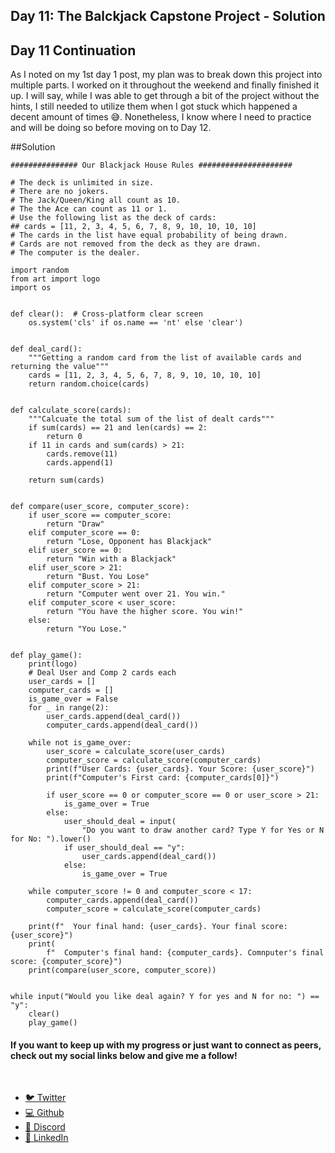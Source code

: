 ## Day 11: The Balckjack Capstone Project - Solution

## Day 11 Continuation
As I noted on my 1st day 1 post, my plan was to break down this project into multiple parts. I worked on it throughout the weekend and finally finished it up. I will say, while I was able to get through a bit of the project without the hints, I still needed to utilize them when I got stuck which happened a decent amount of times 😅. Nonetheless, I know where I need to practice and will be doing so before moving on to Day 12. 

##Solution
```
############### Our Blackjack House Rules #####################

# The deck is unlimited in size.
# There are no jokers.
# The Jack/Queen/King all count as 10.
# The the Ace can count as 11 or 1.
# Use the following list as the deck of cards:
## cards = [11, 2, 3, 4, 5, 6, 7, 8, 9, 10, 10, 10, 10]
# The cards in the list have equal probability of being drawn.
# Cards are not removed from the deck as they are drawn.
# The computer is the dealer.

import random
from art import logo
import os


def clear():  # Cross-platform clear screen
    os.system('cls' if os.name == 'nt' else 'clear')


def deal_card():
    """Getting a random card from the list of available cards and returning the value"""
    cards = [11, 2, 3, 4, 5, 6, 7, 8, 9, 10, 10, 10, 10]
    return random.choice(cards)


def calculate_score(cards):
    """Calcuate the total sum of the list of dealt cards"""
    if sum(cards) == 21 and len(cards) == 2:
        return 0
    if 11 in cards and sum(cards) > 21:
        cards.remove(11)
        cards.append(1)

    return sum(cards)


def compare(user_score, computer_score):
    if user_score == computer_score:
        return "Draw"
    elif computer_score == 0:
        return "Lose, Opponent has Blackjack"
    elif user_score == 0:
        return "Win with a Blackjack"
    elif user_score > 21:
        return "Bust. You Lose"
    elif computer_score > 21:
        return "Computer went over 21. You win."
    elif computer_score < user_score:
        return "You have the higher score. You win!"
    else:
        return "You Lose."


def play_game():
    print(logo)
    # Deal User and Comp 2 cards each
    user_cards = []
    computer_cards = []
    is_game_over = False
    for _ in range(2):
        user_cards.append(deal_card())
        computer_cards.append(deal_card())

    while not is_game_over:
        user_score = calculate_score(user_cards)
        computer_score = calculate_score(computer_cards)
        print(f"User Cards: {user_cards}. Your Score: {user_score}")
        print(f"Computer's First card: {computer_cards[0]}")

        if user_score == 0 or computer_score == 0 or user_score > 21:
            is_game_over = True
        else:
            user_should_deal = input(
                "Do you want to draw another card? Type Y for Yes or N for No: ").lower()
            if user_should_deal == "y":
                user_cards.append(deal_card())
            else:
                is_game_over = True

    while computer_score != 0 and computer_score < 17:
        computer_cards.append(deal_card())
        computer_score = calculate_score(computer_cards)

    print(f"  Your final hand: {user_cards}. Your final score: {user_score}")
    print(
        f"  Computer's final hand: {computer_cards}. Comnputer's final score: {computer_score}")
    print(compare(user_score, computer_score))


while input("Would you like deal again? Y for yes and N for no: ") == "y":
    clear()
    play_game()

```

#### If you want to keep up with my progress or just want to connect as peers, check out my social links below and give me a follow!
﻿
<ul>
<li><a href="https://twitter.com/RingoMandingo93" target="_blank">🐦 Twitter</a></li>
<li><a href="https://github.com/kdleonard93" target="_blank">💻 Github</a></li>
<li><a href="https://discord.com/users/407639833146818570" target="_blank">👾 Discord</a></li>
<li><a href="https://www.linkedin.com/in/kyle-leonard93/" target="_blank">👔 LinkedIn</a></li>
</ul>
